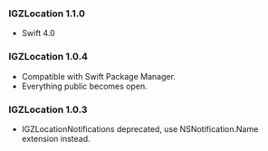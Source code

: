 ### IGZLocation 1.1.0

* Swift 4.0

### IGZLocation 1.0.4

* Compatible with Swift Package Manager.
* Everything public becomes open.

### IGZLocation 1.0.3

* IGZLocationNotifications deprecated, use NSNotification.Name extension instead.

